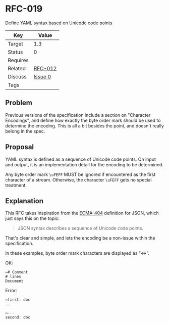 RFC-019
=======

Define YAML syntax based on Unicode code points


| Key | Value |
| --- | --- |
| Target | 1.3 |
| Status | 0 |
| Requires | |
| Related | [RFC-012](RFC-012.md) |
| Discuss | [Issue 0](../../issues/0) |
| Tags | |


## Problem

Previous versions of the specification include a section on "Character Encodings", and define how exactly the byte order mark should be used to determine the encoding.
This is all a bit besides the point, and doesn't really belong in the spec.


## Proposal

YAML syntax is defined as a sequence of Unicode code points.
On input and output, it is an implementation detail for the encoding to be determined.

Any byte order mark `\uFEFF` MUST be ignored if encountered as the first character of a stream.
Otherwise, the character `\uFEFF` gets no special treatment.


## Explanation

This RFC takes inspiration from the [ECMA-404](http://www.ecma-international.org/publications/files/ECMA-ST/ECMA-404.pdf) definition for JSON, which just says this on the topic:
> JSON syntax describes a sequence of Unicode code points.

That's clear and simple, and lets the encoding be a non-issue within the specification.

In these examples, byte order mark characters are displayed as “⇔”.

OK:
```
⇔# Comment
# lines
Document
```

Error:
```
⇔first: doc
...

⇔---
second: doc
```
